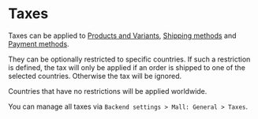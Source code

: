 # Taxes

Taxes can be applied to [Products and Variants](./products.md), [Shipping methods](./shipping-methods.md) and [Payment 
methods](./payments.md).

They can be optionally restricted to specific countries. If such a restriction is defined, the tax will only be 
applied if an order is shipped to one of the selected countries. Otherwise the tax will be ignored.

Countries that have no restrictions will be applied worldwide.

You can manage all taxes via `Backend settings > Mall: General > Taxes`.